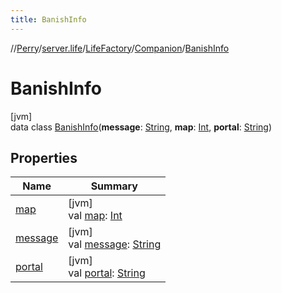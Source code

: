 ```yaml
---
title: BanishInfo
---
```

//[Perry](../../../../../index.html)/[server.life](../../../index.html)/[LifeFactory](../../index.html)/[Companion](../index.html)/[BanishInfo](index.html)



# BanishInfo



[jvm]\
data class [BanishInfo](index.html)(**message**: [String](https://kotlinlang.org/api/latest/jvm/stdlib/kotlin/-string/index.html), **map**: [Int](https://kotlinlang.org/api/latest/jvm/stdlib/kotlin/-int/index.html), **portal**: [String](https://kotlinlang.org/api/latest/jvm/stdlib/kotlin/-string/index.html))



## Properties


| Name | Summary |
|---|---|
| [map](map.html) | [jvm]<br>val [map](map.html): [Int](https://kotlinlang.org/api/latest/jvm/stdlib/kotlin/-int/index.html) |
| [message](message.html) | [jvm]<br>val [message](message.html): [String](https://kotlinlang.org/api/latest/jvm/stdlib/kotlin/-string/index.html) |
| [portal](portal.html) | [jvm]<br>val [portal](portal.html): [String](https://kotlinlang.org/api/latest/jvm/stdlib/kotlin/-string/index.html) |

